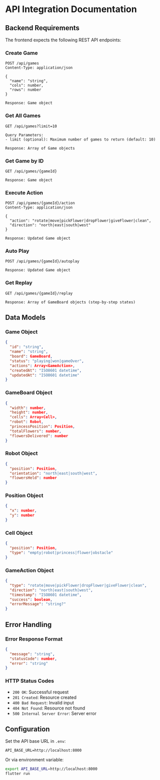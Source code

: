 # API Integration Documentation

## Backend Requirements

The frontend expects the following REST API endpoints:

### Create Game
```http
POST /api/games
Content-Type: application/json

{
  "name": "string",
  "cols": number,
  "rows": number
}

Response: Game object
```

### Get All Games
```http
GET /api/games?limit=10

Query Parameters:
- limit (optional): Maximum number of games to return (default: 10)

Response: Array of Game objects
```

### Get Game by ID
```http
GET /api/games/{gameId}

Response: Game object
```

### Execute Action
```http
POST /api/games/{gameId}/action
Content-Type: application/json

{
  "action": "rotate|move|pickFlower|dropFlower|giveFlower|clean",
  "direction": "north|east|south|west"
}

Response: Updated Game object
```

### Auto Play
```http
POST /api/games/{gameId}/autoplay

Response: Updated Game object
```

### Get Replay
```http
GET /api/games/{gameId}/replay

Response: Array of GameBoard objects (step-by-step states)
```

## Data Models

### Game Object
```json
{
  "id": "string",
  "name": "string",
  "board": GameBoard,
  "status": "playing|won|gameOver",
  "actions": Array<GameAction>,
  "createdAt": "ISO8601 datetime",
  "updatedAt": "ISO8601 datetime"
}
```

### GameBoard Object
```json
{
  "width": number,
  "height": number,
  "cells": Array<Cell>,
  "robot": Robot,
  "princessPosition": Position,
  "totalFlowers": number,
  "flowersDelivered": number
}
```

### Robot Object
```json
{
  "position": Position,
  "orientation": "north|east|south|west",
  "flowersHeld": number
}
```

### Position Object
```json
{
  "x": number,
  "y": number
}
```

### Cell Object
```json
{
  "position": Position,
  "type": "empty|robot|princess|flower|obstacle"
}
```

### GameAction Object
```json
{
  "type": "rotate|move|pickFlower|dropFlower|giveFlower|clean",
  "direction": "north|east|south|west",
  "timestamp": "ISO8601 datetime",
  "success": boolean,
  "errorMessage": "string?"
}
```

## Error Handling

### Error Response Format
```json
{
  "message": "string",
  "statusCode": number,
  "error": "string"
}
```

### HTTP Status Codes
- `200 OK`: Successful request
- `201 Created`: Resource created
- `400 Bad Request`: Invalid input
- `404 Not Found`: Resource not found
- `500 Internal Server Error`: Server error

## Configuration

Set the API base URL in `.env`:
```
API_BASE_URL=http://localhost:8000
```

Or via environment variable:
```bash
export API_BASE_URL=http://localhost:8000
flutter run
```
